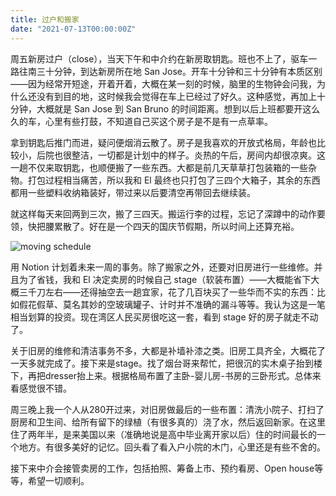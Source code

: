 ```yaml
---
title: 过户和搬家
date: "2021-07-13T00:00:00Z"
---
```


周五新房过户（close），当天下午和中介约在新房取钥匙。班也不上了，驱车一路往南三十分钟，到达新房所在地 San Jose。开车十分钟和三十分钟有本质区别——因为经常开短途，开着开着，大概在某一刻的时候，脑里的生物钟会问我，为什么还没有到目的地，这时候我会觉得在车上已经过了好久。这种感觉，再加上十分钟，大概就是 San Jose 到 San Bruno 的时间距离。想到以后上班都要开这么久的车，心里有些打鼓，不知道自己买这个房子是不是有一点草率。

拿到钥匙后推门而进，疑问便烟消云散了。房子是我喜欢的开放式格局，年龄也比较小，后院也很整洁，一切都是计划中的样子。炎热的午后，房间内却很凉爽。这一趟不仅来取钥匙，也顺便搬了一些东西。大都是前几天草草打包装箱的一些杂物。打包过程相当痛苦，所以我和 El 最终也只打包了三四个大箱子，其余的东西都用一些塑料收纳箱装好，带过来以后要清空再带回去继续装。

就这样每天来回两到三次，搬了三四天。搬运行李的过程，忘记了深蹲中的动作要领，快把腰累散了。好在是一个四天的国庆节假期，所以时间上还算充裕。

![moving schedule](https://user-images.githubusercontent.com/7303373/126449964-4106de4e-852d-42c3-83cc-a8e6df6b95c5.png)

用 Notion 计划着未来一周的事务。除了搬家之外，还要对旧房进行一些维修。并且为了省钱，我和 El 决定卖房的时候自己 stage（软装布置）——大概能省下大概三千刀左右——还得抽空去一趟宜家，花了几百块买了一些华而不实的东西：比如假花假草、莫名其妙的空玻璃罐子、计时并不准确的漏斗等等。我认为这是一笔相当划算的投资。现在湾区人民买房很吃这一套，看到 stage 好的房子就走不动了。

关于旧房的维修和清洁事务不多，大都是补墙补漆之类。旧房工具齐全，大概花了一天多就完成了。接下来是stage。找了烟台哥来帮忙，把很沉的实木桌子抬到楼下，再把dresser抬上来。根据格局布置了主卧-婴儿房-书房的三卧形式。总体来看感觉很不错。

周三晚上我一个人从280开过来，对旧房做最后的一些布置：清洗小院子、打扫了厨房和卫生间、给所有留下的绿植（有很多真的）浇了水，然后返回新家。在这里住了两年半，是来美国以来（准确地说是高中毕业离开家以后）住的时间最长的一个地方。有很多美好的记忆。回头看了看入户小院的木门，心里还是有些不舍的。

接下来中介会接管卖房的工作，包括拍照、筹备上市、预约看房、Open house等等，希望一切顺利。